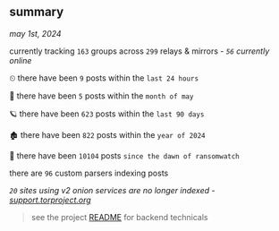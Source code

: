 
## summary
_may 1st, 2024_

currently tracking `163` groups across `299` relays & mirrors - _`56` currently online_

⏲ there have been `9` posts within the `last 24 hours`

🦈 there have been `5` posts within the `month of may`

🪐 there have been `623` posts within the `last 90 days`

🏚 there have been `822` posts within the `year of 2024`

🦕 there have been `10104` posts `since the dawn of ransomwatch`

there are `96` custom parsers indexing posts

_`20` sites using v2 onion services are no longer indexed - [support.torproject.org](https://support.torproject.org/onionservices/v2-deprecation/)_

> see the project [README](https://github.com/joshhighet/ransomwatch#ransomwatch--) for backend technicals
